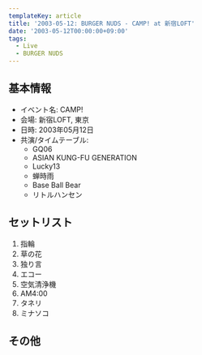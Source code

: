 ```yaml
---
templateKey: article
title: '2003-05-12: BURGER NUDS - CAMP! at 新宿LOFT'
date: '2003-05-12T00:00:00+09:00'
tags:
  - Live
  - BURGER NUDS
---
```

## 基本情報

* イベント名: CAMP!
* 会場: 新宿LOFT, 東京
* 日時: 2003年05月12日
* 共演/タイムテーブル:
  * GQ06
  * ASIAN KUNG-FU GENERATION
  * Lucky13
  * 蝉時雨
  * Base Ball Bear
  * リトルハンセン

## セットリスト

1. 指輪
1. 草の花
1. 独り言
1. エコー
1. 空気清浄機
1. AM4:00
1. タネリ
1. ミナソコ

## その他

